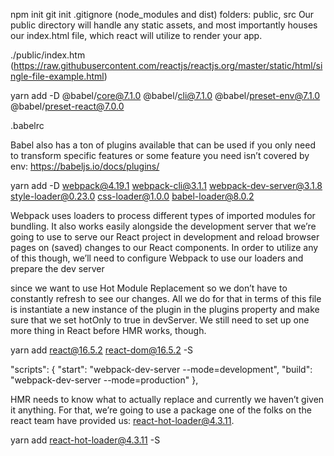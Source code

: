 npm init
git init
.gitignore (node_modules and dist)
folders: public, src
Our public directory will handle any static assets, and most importantly houses our index.html file, which react will utilize to render your app. 

./public/index.htm (https://raw.githubusercontent.com/reactjs/reactjs.org/master/static/html/single-file-example.html)

yarn add -D @babel/core@7.1.0 @babel/cli@7.1.0 @babel/preset-env@7.1.0 @babel/preset-react@7.0.0

.babelrc

Babel also has a ton of plugins available that can be used if you only need to transform specific features or some feature you need isn’t covered by env:
https://babeljs.io/docs/plugins/

yarn add -D webpack@4.19.1 webpack-cli@3.1.1 webpack-dev-server@3.1.8 style-loader@0.23.0 css-loader@1.0.0 babel-loader@8.0.2

Webpack uses loaders to process different types of imported modules for bundling. 
It also works easily alongside the development server that we’re going to use to serve our React project in development and reload browser pages on (saved) changes to our React components. 
In order to utilize any of this though, we’ll need to configure Webpack to use our loaders and prepare the dev server

since we want to use Hot Module Replacement so we don’t have to constantly refresh to see our changes. All we do for that in terms of this file is instantiate a new instance of the plugin in the plugins property and make sure that we set hotOnly to true in devServer. We still need to set up one more thing in React before HMR works, though.

yarn add react@16.5.2 react-dom@16.5.2 -S

  "scripts": {
    "start": "webpack-dev-server --mode=development",
    "build": "webpack-dev-server --mode=production"
  },

  HMR needs to know what to actually replace and currently we haven’t given it anything. For that, we’re going to use a package one of the folks on the react team have provided us: react-hot-loader@4.3.11.

yarn add react-hot-loader@4.3.11 -S

